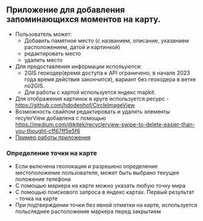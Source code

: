 ## Приложение для добавления запоминающихся моментов на карту.<br/>
- Пользователь может:
    - Добавить памятное место (с названием, описание, указанием расположением, датой и картинкой)
    - редактировать место
    - удалить место <br/>
- Для предоставления информации испольуются: 
    + 2GIS геокодер(время доступа к API ограничено, в начале 2023 года время действия закончится), вариант без геокодера в ветке no2GIS. 
    + Для работы с картой используется яндекс mapkit.<br/>
- Для отображения картинок в круге используется  ресурс - https://github.com/hdodenhof/CircleImageView<br/>
- Возможность свайпом редактировать и удалять элементы recylerView добавлена с помощью https://medium.com/@kitek/recyclerview-swipe-to-delete-easier-than-you-thought-cff67ff5e5f6<br/>
- [Пример работы приложения](https://youtu.be/KFYwzY6e2Hg)<br/>
### Определение точки на карте
- Если включена геолокация и разрешено определение местоположение пользователя, может быть выбрано текущее положение телефона
- С помощью маркера на карте можно указать любую точку мира
- С помощью поискового запроса в яндекс картах. Первый результат - точка на карте
- При подтверждении точки без явной отметки на карте, используется польследнее расположение маркера перед закрытием
